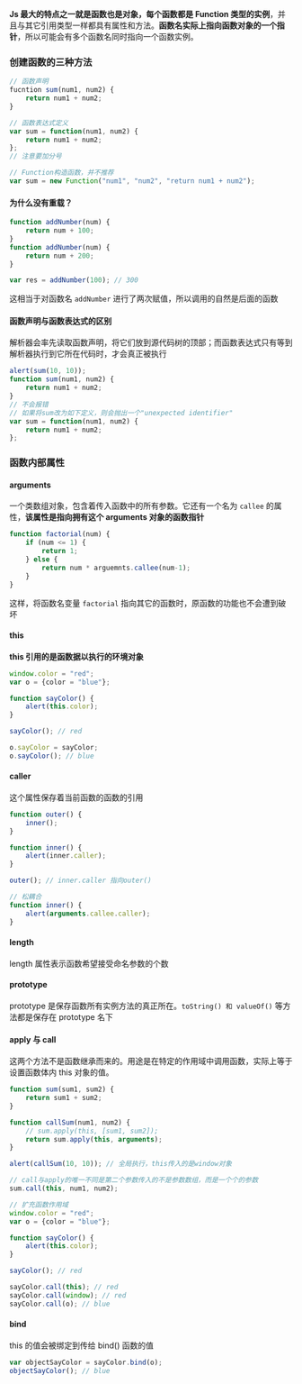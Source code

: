 **Js 最大的特点之一就是函数也是对象，每个函数都是 Function 类型的实例**，并且与其它引用类型一样都具有属性和方法。**函数名实际上指向函数对象的一个指针**，所以可能会有多个函数名同时指向一个函数实例。

### 创建函数的三种方法

```js
// 函数声明
fucntion sum(num1, num2) {
    return num1 + num2;
}

// 函数表达式定义
var sum = function(num1, num2) {
    return num1 + num2;
};
// 注意要加分号

// Function构造函数，并不推荐
var sum = new Function("num1", "num2", "return num1 + num2");
```

#### 为什么没有重载？

```js
function addNumber(num) {
    return num + 100;
}
function addNumber(num) {
    return num + 200;
}

var res = addNumber(100); // 300
```

这相当于对函数名 `addNumber` 进行了两次赋值，所以调用的自然是后面的函数



#### 函数声明与函数表达式的区别

解析器会率先读取函数声明，将它们放到源代码树的顶部；而函数表达式只有等到解析器执行到它所在代码时，才会真正被执行

```js
alert(sum(10, 10));
function sum(num1, num2) {
    return num1 + num2;
}
// 不会报错
// 如果将sum改为如下定义，则会抛出一个"unexpected identifier"
var sum = function(num1, num2) {
    return num1 + num2;
};
```



### 函数内部属性

#### arguments

一个类数组对象，包含着传入函数中的所有参数。它还有一个名为 `callee` 的属性，**该属性是指向拥有这个 arguments 对象的函数指针**

```js
function factorial(num) {
    if (num <= 1) {
        return 1;
    } else {
        return num * arguemnts.callee(num-1);
    }
}
```

这样，将函数名变量 `factorial` 指向其它的函数时，原函数的功能也不会遭到破坏



#### this

**this 引用的是函数据以执行的环境对象**

```js
window.color = "red";
var o = {color = "blue"};

function sayColor() {
    alert(this.color);
}

sayColor(); // red

o.sayColor = sayColor;
o.sayColor(); // blue
```

#### caller

这个属性保存着当前函数的函数的引用

```js
function outer() {
    inner();
}

function inner() {
    alert(inner.caller);
}

outer(); // inner.caller 指向outer()

// 松耦合
function inner() {
    alert(arguments.callee.caller);
}
```

#### length

length 属性表示函数希望接受命名参数的个数



#### prototype

prototype 是保存函数所有实例方法的真正所在。`toString() 和 valueOf()` 等方法都是保存在 prototype 名下



#### apply 与 call

这两个方法不是函数继承而来的。用途是在特定的作用域中调用函数，实际上等于设置函数体内 this 对象的值。

```js
function sum(sum1, sum2) {
    return sum1 + sum2;
}

function callSum(num1, num2) {
    // sum.apply(this, [sum1, sum2]);
    return sum.apply(this, arguments);
}

alert(callSum(10, 10)); // 全局执行，this传入的是window对象

// call与apply的唯一不同是第二个参数传入的不是参数数组，而是一个个的参数
sum.call(this, num1, num2);

// 扩充函数作用域
window.color = "red";
var o = {color = "blue"};

function sayColor() {
    alert(this.color);
}

sayColor(); // red

sayColor.call(this); // red
sayColor.call(window); // red
sayColor.call(o); // blue
```

#### bind

this 的值会被绑定到传给 bind() 函数的值

```js
var objectSayColor = sayColor.bind(o);
objectSayColor(); // blue
```

